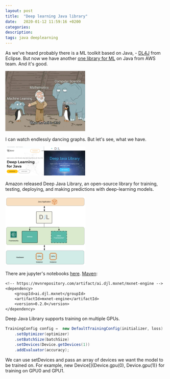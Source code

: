 ```yaml
---
layout: post
title:  "Deep learning Java library"
date:   2020-01-12 11:59:16 +0200
categories: 
description: 
tags: java deeplearning
---
```

As we've heard probably there is a ML toolkit based on Java, - [DL4J](https://deeplearning4j.org/) from Eclipse. But now we have another [one library for ML](https://djl.ai/) on Java from AWS team. And it's good. 

<img src="/assets/img/ml_mashups.jpg" alt="ml_mashups" width="250"/>

<!--break-->
I can watch endlessly dancing graphs. But let's see, what we have. 

<img src="/assets/img/dl4j_sites.png" alt="dl4j_sites" width="250"/>

Amazon released Deep Java Library, an open-source library for training, testing, deploying, and making predictions with deep-learning models.

<img src="/assets/img/1deep-java-library-1578484330456.jpg" width="250">

There are jupyter's notebooks [here](https://github.com/awslabs/djl/blob/master/jupyter/README.md). 
[Maven](https://mvnrepository.com/artifact/ai.djl):
```
<!-- https://mvnrepository.com/artifact/ai.djl.mxnet/mxnet-engine -->
<dependency>
    <groupId>ai.djl.mxnet</groupId>
    <artifactId>mxnet-engine</artifactId>
    <version>0.2.0</version>
</dependency>
```
Deep Java Library supports training on multiple GPUs. 
```java
TrainingConfig config =  new DefaultTrainingConfig(initializer, loss)
    .setOptimizer(optimizer)
    .setBatchSize(batchSize)
    .setDevices(Device.getDevices(1))
    .addEvaluator(accuracy);
```
We can use setDevices and pass an array of devices we want the model to be trained on. For example, new Device[]{Device.gpu(0), Device.gpu(1)} for training on GPU0 and GPU1. 